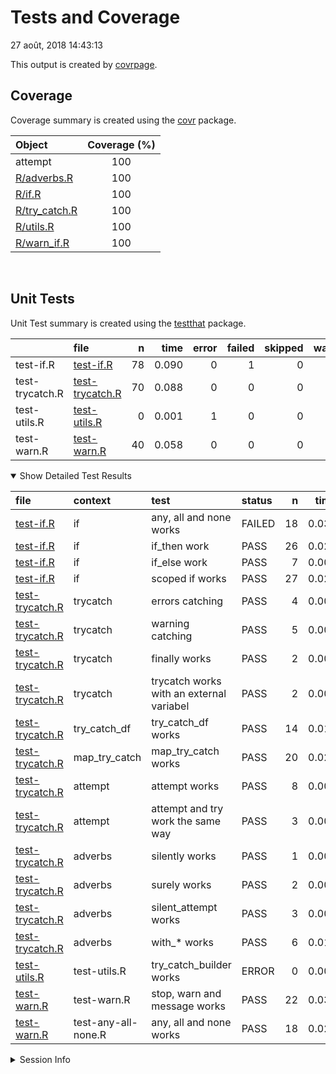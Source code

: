 Tests and Coverage
================
27 août, 2018 14:43:13

This output is created by
[covrpage](https://github.com/yonicd/covrpage).

## Coverage

Coverage summary is created using the
[covr](https://github.com/r-lib/covr) package.

| Object                             | Coverage (%) |
| :--------------------------------- | :----------: |
| attempt                            |     100      |
| [R/adverbs.R](../R/adverbs.R)      |     100      |
| [R/if.R](../R/if.R)                |     100      |
| [R/try\_catch.R](../R/try_catch.R) |     100      |
| [R/utils.R](../R/utils.R)          |     100      |
| [R/warn\_if.R](../R/warn_if.R)     |     100      |

<br>

## Unit Tests

Unit Test summary is created using the
[testthat](https://github.com/r-lib/testthat)
package.

|                 | file                                        |  n |  time | error | failed | skipped | warning |
| --------------- | :------------------------------------------ | -: | ----: | ----: | -----: | ------: | ------: |
| test-if.R       | [test-if.R](testthat/test-if.R)             | 78 | 0.090 |     0 |      1 |       0 |       0 |
| test-trycatch.R | [test-trycatch.R](testthat/test-trycatch.R) | 70 | 0.088 |     0 |      0 |       0 |       0 |
| test-utils.R    | [test-utils.R](testthat/test-utils.R)       |  0 | 0.001 |     1 |      0 |       0 |       0 |
| test-warn.R     | [test-warn.R](testthat/test-warn.R)         | 40 | 0.058 |     0 |      0 |       0 |       0 |

<details open>

<summary> Show Detailed Test Results
</summary>

| file                                             | context             | test                                     | status |  n |  time |
| :----------------------------------------------- | :------------------ | :--------------------------------------- | :----- | -: | ----: |
| [test-if.R](testthat/test-if.R#L5_L7)            | if                  | any, all and none works                  | FAILED | 18 | 0.035 |
| [test-if.R](testthat/test-if.R#L70_L71)          | if                  | if\_then work                            | PASS   | 26 | 0.023 |
| [test-if.R](testthat/test-if.R#L112)             | if                  | if\_else work                            | PASS   |  7 | 0.006 |
| [test-if.R](testthat/test-if.R#L126)             | if                  | scoped if works                          | PASS   | 27 | 0.026 |
| [test-trycatch.R](testthat/test-trycatch.R#L5)   | trycatch            | errors catching                          | PASS   |  4 | 0.005 |
| [test-trycatch.R](testthat/test-trycatch.R#L20)  | trycatch            | warning catching                         | PASS   |  5 | 0.007 |
| [test-trycatch.R](testthat/test-trycatch.R#L33)  | trycatch            | finally works                            | PASS   |  2 | 0.006 |
| [test-trycatch.R](testthat/test-trycatch.R#L39)  | trycatch            | trycatch works with an external variabel | PASS   |  2 | 0.003 |
| [test-trycatch.R](testthat/test-trycatch.R#L47)  | try\_catch\_df      | try\_catch\_df works                     | PASS   | 14 | 0.012 |
| [test-trycatch.R](testthat/test-trycatch.R#L68)  | map\_try\_catch     | map\_try\_catch works                    | PASS   | 20 | 0.022 |
| [test-trycatch.R](testthat/test-trycatch.R#L97)  | attempt             | attempt works                            | PASS   |  8 | 0.008 |
| [test-trycatch.R](testthat/test-trycatch.R#L116) | attempt             | attempt and try work the same way        | PASS   |  3 | 0.004 |
| [test-trycatch.R](testthat/test-trycatch.R#L127) | adverbs             | silently works                           | PASS   |  1 | 0.002 |
| [test-trycatch.R](testthat/test-trycatch.R#L134) | adverbs             | surely works                             | PASS   |  2 | 0.003 |
| [test-trycatch.R](testthat/test-trycatch.R#L139) | adverbs             | silent\_attempt works                    | PASS   |  3 | 0.004 |
| [test-trycatch.R](testthat/test-trycatch.R#L151) | adverbs             | with\_\* works                           | PASS   |  6 | 0.012 |
| [test-utils.R](testthat/test-utils.R#L4)         | test-utils.R        | try\_catch\_builder works                | ERROR  |  0 | 0.001 |
| [test-warn.R](testthat/test-warn.R#L5_L6)        | test-warn.R         | stop, warn and message works             | PASS   | 22 | 0.032 |
| [test-warn.R](testthat/test-warn.R#L77_L78)      | test-any-all-none.R | any, all and none works                  | PASS   | 18 | 0.026 |

</details>

<details>

<summary> Session Info </summary>

| Field    | Value                               |
| :------- | :---------------------------------- |
| Version  | R version 3.4.4 (2018-03-15)        |
| Platform | x86\_64-apple-darwin15.6.0 (64-bit) |
| Running  | macOS Sierra 10.12.6                |
| Language | fr\_FR                              |
| Timezone | Europe/Paris                        |

| Package  | Version    |
| :------- | :--------- |
| testthat | 2.0.0.9000 |
| covr     | 3.1.0      |
| covrpage | 0.0.52     |

</details>

<!--- Final Status : error/failed --->
